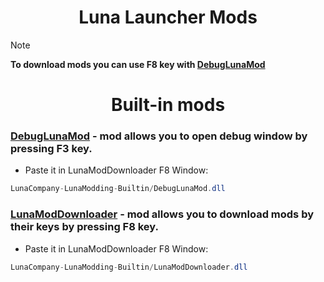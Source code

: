 <h1 align="center">Luna Launcher Mods</h2>

> [!NOTE]
> **To download mods you can use F8 key with [DebugLunaMod](https://github.com/LunaCompany/LunaPlugins/blob/main/Builtin/DebugLunaMod.dll)**


<h1 align="center">Built-in mods</h1>



### [DebugLunaMod](https://github.com/LunaCompany/LunaPlugins/blob/main/Builtin/DebugLunaMod.dll) - mod allows you to open debug window by pressing F3 key.
- Paste it in LunaModDownloader F8 Window:
```cs
LunaCompany-LunaModding-Builtin/DebugLunaMod.dll
```

### [LunaModDownloader](https://github.com/LunaCompany/LunaPlugins/blob/main/Builtin/LunaModDownloader.dll) - mod allows you to download mods by their keys by pressing F8 key.
- Paste it in LunaModDownloader F8 Window:
```cs
LunaCompany-LunaModding-Builtin/LunaModDownloader.dll
```
